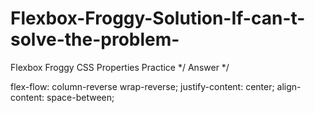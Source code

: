# Flexbox-Froggy-Solution-If-can-t-solve-the-problem-
Flexbox Froggy CSS Properties Practice
 */ Answer */
 
 flex-flow: column-reverse wrap-reverse;
justify-content: center;
align-content: space-between;
